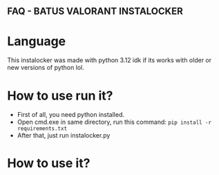## FAQ - BATUS VALORANT INSTALOCKER
# Language
This instalocker was made with python 3.12 idk if its works with older or new versions of python lol.

# How to use run it?
* First of all, you need python installed.
* Open cmd.exe in same directory, run this command: `pip install -r requirements.txt`
* After that, just run instalocker.py

# How to use it?
